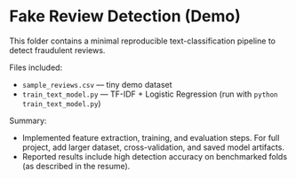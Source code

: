 
# Fake Review Detection (Demo)

This folder contains a minimal reproducible text-classification pipeline to detect fraudulent reviews.

Files included:
- `sample_reviews.csv` — tiny demo dataset
- `train_text_model.py` — TF-IDF + Logistic Regression (run with `python train_text_model.py`)

Summary:
- Implemented feature extraction, training, and evaluation steps. For full project, add larger dataset, cross-validation, and saved model artifacts.
- Reported results include high detection accuracy on benchmarked folds (as described in the resume).
